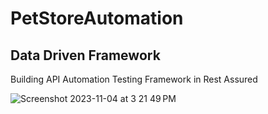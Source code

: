 # PetStoreAutomation
## Data Driven Framework 
Building API Automation Testing Framework in Rest Assured 


![Screenshot 2023-11-04 at 3 21 49 PM](https://github.com/akmalscode/PetStoreAutomation/assets/31677124/d2a36f19-c50c-40b1-a232-9ba1d505a2b1)
